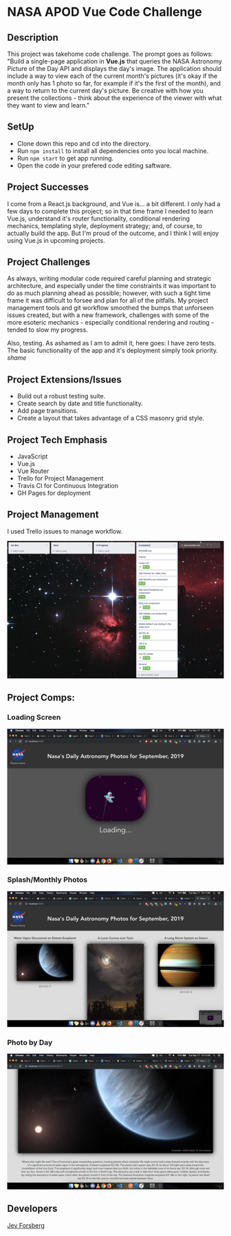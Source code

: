 # NASA APOD Vue Code Challenge

## Description

This project was takehome code challenge. The prompt goes as follows: "Build a single-page application in **Vue.js** that queries the NASA Astronomy Picture of the Day API and displays the day's image. The application should include a way to view each of the current month's pictures (it's okay if the month only has 1 photo so far, for example if it's the first of the month), and a way to return to the current day's picture. Be creative with how you present the collections - think about the experience of the viewer with what they want to view and learn."

## SetUp
- Clone down this repo and cd into the directory.
- Run `npm install` to install all dependencies onto you local machine.
- Run `npm start` to get app running.
- Open the code in your prefered code editing saftware.

## Project Successes

I come from a React.js background, and Vue is... a bit different. I only had a few days to complete this project; so in that time frame I needed to learn Vue.js, understand it's router functionality, conditional rendering mechanics, templating style, deployment strategy; and, of course, to actually build the app. But I'm proud of the outcome, and I think I will enjoy using Vue.js in upcoming projects.

## Project Challenges

As always, writing modular code required careful planning and strategic architecture, and especially under the time constraints it was important to do as much planning ahead as possible; however, with such a tight time frame it was difficult to forsee and plan for all of the pitfalls. My project management tools and git workflow smoothed the bumps that unforseen issues created, but with a new framework, challenges with some of the more esoteric mechanics - especially conditional rendering and routing - tended to slow my progress.

Also, testing. As ashamed as I am to admit it, here goes: I have zero tests. The basic functionality of the app and it's deployment simply took priority. *shame*

## Project Extensions/Issues

* Build out a robust testing suite.
* Create search by date and title functionality.
* Add page transitions.
* Create a layout that takes advantage of a CSS masonry grid style.

## Project Tech Emphasis

* JavaScript
* Vue.js
* Vue Router
* Trello for Project Management
* Travis CI for Continuous Integration
* GH Pages for deployment

## Project Management

I used Trello issues to manage workflow.

![Trello Board](./src/assets/Trello.png)

## Project Comps:

### Loading Screen

![Loading Screen](./src/assets/Loading.png)

### Splash/Monthly Photos

![Splash/Monthly Photos](./src/assets/Monthly.png)

### Photo by Day

![Photo by Day](./src/assets/Daily.png)

## Developers

[Jev Forsberg](https://github.com/baldm0mma)
